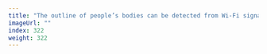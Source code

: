 ```yaml
---
title: "The outline of people’s bodies can be detected from Wi-Fi signals"
imageUrl: ""
index: 322
weight: 322
---
```

